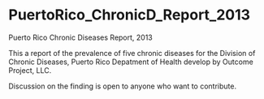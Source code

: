 # PuertoRico_ChronicD_Report_2013
Puerto Rico Chronic Diseases Report, 2013 

This a report of the prevalence of five chronic diseases for the Division of Chronic Diseases, 
Puerto Rico Depatment of Health develop by Outcome Project, LLC.

Discussion on the finding is open to anyone who want to contribute.


